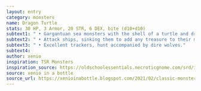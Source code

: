 ```yaml
---
layout: entry 
category: monsters
name: Dragon Turtle
stats: 30 HP, 3 Armor, 20 STR, 6 DEX, bite (d10+d10)
subtext1: " • Gargantuan sea monsters with the shell of a turtle and draconic features. Lurk in deep oceans and can be mistaken for a small island when on the surface."
subtext2: " • Attack ships, sinking them to add any treasure to their massive underwater hoards."
subtext3: " • Excellent trackers, hunt accompanied by dire wolves."
subtext4: 
author: xenio
inspiration: TSR Monsters
inspiration_source: https://oldschoolessentials.necroticgnome.com/srd/index.php/Monster_Descriptions
source: xenio in a bottle
source_url: https://xenioinabottle.blogspot.com/2021/02/classic-monsters-for-cairnito-part-1.html
---
```

